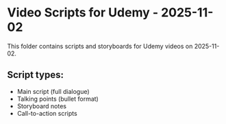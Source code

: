 # Video Scripts for Udemy - 2025-11-02

This folder contains scripts and storyboards for Udemy videos on 2025-11-02.

## Script types:
- Main script (full dialogue)
- Talking points (bullet format)
- Storyboard notes
- Call-to-action scripts

